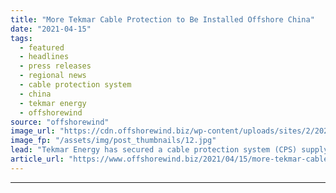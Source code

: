 ```yaml
---
title: "More Tekmar Cable Protection to Be Installed Offshore China"
date: "2021-04-15"
tags: 
  - featured
  - headlines
  - press releases
  - regional news
  - cable protection system
  - china
  - tekmar energy
  - offshorewind
source: "offshorewind"
image_url: "https://cdn.offshorewind.biz/wp-content/uploads/sites/2/2021/04/15084503/More-Tekmar-Cable-Protection-to-Be-Installed-Offshore-China.jpg"
image_fp: "/assets/img/post_thumbnails/12.jpg"
lead: "Tekmar Energy has secured a cable protection system (CPS) supply contract for an offshore"
article_url: "https://www.offshorewind.biz/2021/04/15/more-tekmar-cable-protection-to-be-installed-offshore-china/"
---
```


---
